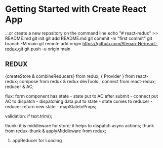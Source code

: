 # Getting Started with Create React App

…or create a new repository on the command line
echo "# react-redux" >> README.md
git init
git add README.md
git commit -m "first commit"
git branch -M main
git remote add origin https://github.com/Stepan-Ne/react-redux.git
git push -u origin main


##  REDUX
{createStore & combineReducers} from redux;
{ Provider } from react-redux;
compose from redux & redux devTools ;
connect from react-redux;
reducer & AC;

flux:
form component has state - state put to AC after submit - connect put AC to dispatch -
dispatching data put to state - state comes to reducer - reducer return new state - mapStatetoProps;

validation: if text.trim();

thunk:
it is middleware for store;
it helps to dispatch async actions;
thunk from redux-thunk & applyMiddleware from redux;

1. appReducer for Loading


